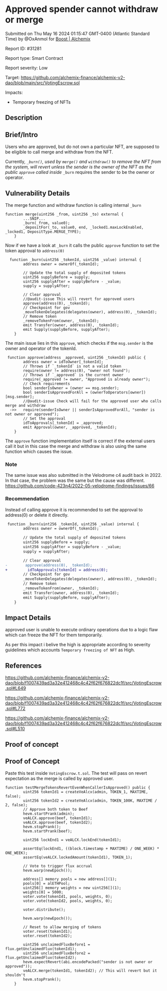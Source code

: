 
# Approved spender cannot withdraw or merge

Submitted on Thu May 16 2024 01:15:47 GMT-0400 (Atlantic Standard Time) by @OxAnmol for [Boost | Alchemix](https://immunefi.com/bounty/alchemix-boost/)

Report ID: #31281

Report type: Smart Contract

Report severity: Low

Target: https://github.com/alchemix-finance/alchemix-v2-dao/blob/main/src/VotingEscrow.sol

Impacts:
- Temporary freezing of NFTs

## Description
## Brief/Intro
Users who are approved, but do not own a particular NFT, are supposed to be eligible to call merge and withdraw from the NFT.

Currently, *`_burn()`, used by `merge()` and `withdraw()` to remove the NFT from the system, will revert unless the sender is the owner of the NFT as the public `approve` called inside* `_burn` requires the sender to be the owner or operator.

## Vulnerability Details
The merge function and withdraw function is calling internal `_burn` 

```solidity
function merge(uint256 _from, uint256 _to) external {
        ...SNIP...
        _burn(_from, value0);
        _depositFor(_to, value0, end, _locked1.maxLockEnabled, _locked1, DepositType.MERGE_TYPE);
    }
```

Now if we have a look at `_burn` it calls the public `approve` function to set the token approval to `address(0)`

```solidity
  function _burn(uint256 _tokenId, uint256 _value) internal {
        address owner = ownerOf(_tokenId);

        // Update the total supply of deposited tokens
        uint256 supplyBefore = supply;
        uint256 supplyAfter = supplyBefore - _value;
        supply = supplyAfter;

        // Clear approval
        //@audit-issue This will revert for approved users
        approve(address(0), _tokenId);
        // Checkpoint for gov
        _moveTokenDelegates(delegates(owner), address(0), _tokenId);
        // Remove token
        _removeTokenFrom(owner, _tokenId);
        emit Transfer(owner, address(0), _tokenId);
        emit Supply(supplyBefore, supplyAfter);
    }
```

The main issue lies in this `approve`, which checks if the `msg.sender` is the owner and operator of the tokenId. 

```solidity
 function approve(address _approved, uint256 _tokenId) public {
        address owner = idToOwner[_tokenId];
        // Throws if `_tokenId` is not a valid token
        require(owner != address(0), "owner not found");
        // Throws if `_approved` is the current owner
        require(_approved != owner, "Approved is already owner");
        // Check requirements
        bool senderIsOwner = (owner == msg.sender);
        bool senderIsApprovedForAll = (ownerToOperators[owner])[msg.sender];
        //@audit-issue Check will fail for the approved user who calls merge and withdraw
  ->>   require(senderIsOwner || senderIsApprovedForAll, "sender is not owner or approved");
        // Set the approval
        idToApprovals[_tokenId] = _approved;
        emit Approval(owner, _approved, _tokenId);
    }
```

The `approve` function implementation itself is correct if the external users call it but in this case the merge and withdraw is also using the same function which causes the issue. 

### Note

The same issue was also submitted in the Velodrome c4 audit back in 2022. In that case, the problem was the same but the cause was different. 
https://github.com/code-423n4/2022-05-velodrome-findings/issues/66

### Recommendation
Instead of calling approve it is recommended to set the approval to address(0) or delete it directly.
```diff
 function _burn(uint256 _tokenId, uint256 _value) internal {
        address owner = ownerOf(_tokenId);

        // Update the total supply of deposited tokens
        uint256 supplyBefore = supply;
        uint256 supplyAfter = supplyBefore - _value;
        supply = supplyAfter;

        // Clear approval
-        approve(address(0), _tokenId);
+         idToApprovals[tokenId] = address(0);
        // Checkpoint for gov
        _moveTokenDelegates(delegates(owner), address(0), _tokenId);
        // Remove token
        _removeTokenFrom(owner, _tokenId);
        emit Transfer(owner, address(0), _tokenId);
        emit Supply(supplyBefore, supplyAfter);
    }
```
## Impact Details
approved user is unable to execute ordinary operations due to a logic flaw which can freeze the NFT for them temporarily. 

As per this impact i belive the high is appropriate according to severity guidelines which accounts `Temporary freezing of NFT` as High. 

## References
https://github.com/alchemix-finance/alchemix-v2-dao/blob/f1007439ad3a32e412468c4c42f62f676822dc1f/src/VotingEscrow.sol#L649

https://github.com/alchemix-finance/alchemix-v2-dao/blob/f1007439ad3a32e412468c4c42f62f676822dc1f/src/VotingEscrow.sol#L772

https://github.com/alchemix-finance/alchemix-v2-dao/blob/f1007439ad3a32e412468c4c42f62f676822dc1f/src/VotingEscrow.sol#L510
        
## Proof of concept
## Proof of Concept

Paste this test inside `VotingEscrow.t.sol`. 
The test will pass on revert expectation as the merge is called by approved user.

```solidity
function testMergeTokensRevertEvenWhenCallerIsApproved() public {
        uint256 tokenId1 = createVeAlcx(admin, TOKEN_1, MAXTIME, false);
        uint256 tokenId2 = createVeAlcx(admin, TOKEN_100K, MAXTIME / 2, false);
        // Approve both token to Beef
        hevm.startPrank(admin);
        veALCX.approve(beef, tokenId1);
        veALCX.approve(beef, tokenId2);
        hevm.stopPrank();
        hevm.startPrank(beef);

        uint256 lockEnd1 = veALCX.lockEnd(tokenId1);

        assertEq(lockEnd1, ((block.timestamp + MAXTIME) / ONE_WEEK) * ONE_WEEK);
        assertEq(veALCX.lockedAmount(tokenId1), TOKEN_1);

        // Vote to trigger flux accrual
        hevm.warp(newEpoch());

        address[] memory pools = new address[](1);
        pools[0] = alETHPool;
        uint256[] memory weights = new uint256[](1);
        weights[0] = 5000;
        voter.vote(tokenId1, pools, weights, 0);
        voter.vote(tokenId2, pools, weights, 0);

        voter.distribute();

        hevm.warp(newEpoch());

        // Reset to allow merging of tokens
        voter.reset(tokenId1);
        voter.reset(tokenId2);

        uint256 unclaimedFluxBefore1 = flux.getUnclaimedFlux(tokenId1);
        uint256 unclaimedFluxBefore2 = flux.getUnclaimedFlux(tokenId2);
        hevm.expectRevert(abi.encodePacked("sender is not owner or approved"));
        veALCX.merge(tokenId1, tokenId2); // This will revert but it shouldn't
        hevm.stopPrank();
    }
```